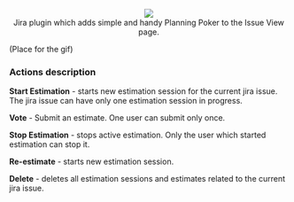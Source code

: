 <p align="center">
    <img src="https://user-images.githubusercontent.com/4034723/104142113-09ccb380-5388-11eb-81f4-12a626f9c21b.png"><br/>
    Jira plugin which adds simple and handy Planning Poker to the Issue View page.
</p>

(Place for the gif)

### Actions description

**Start Estimation** - starts new estimation session for the current jira issue. The jira issue can have only one estimation session in progress.

**Vote** - Submit an estimate. One user can submit only once.

**Stop Estimation** - stops active estimation. Only the user which started estimation can stop it.

**Re-estimate** - starts new estimation session.

**Delete** - deletes all estimation sessions and estimates related to the current jira issue.
